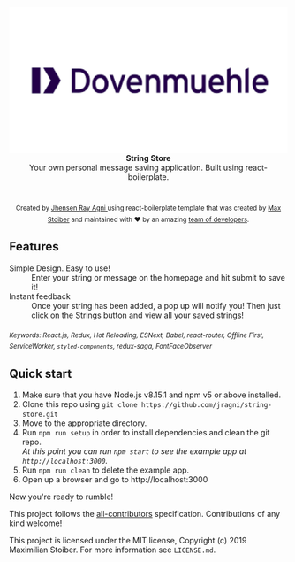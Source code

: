 <img src="https://github.com/jragni/string-store/blob/main/app/components/Header/Dovenmuhle%20Logo%202019-08.png" alt="dovenmuehle logo" align="center" />

<br />

<div align="center"><strong>String Store</strong></div>
<div align="center"> Your own personal message saving application. Built using react-boilerplate.</div>

<br />

<div align="center">

</div>

<br />

<div align="center">
  <sub> Created by <a href='https://www.linkedin.com/in/jhensenagni'> Jhensen Ray Agni </a>
    using react-boilerplate template that was created by <a href="https://twitter.com/mxstbr">Max Stoiber</a> and maintained with ❤️  by an amazing <a href="https://github.com/orgs/react-boilerplate/people">team of developers</a>.</sub>
</div>

## Features

<dl>
  <dt> Simple Design. Easy to use!</dt>
  <dd> Enter your string or message on the homepage and hit submit to save it!</dd> 

  <dt>Instant feedback</dt>
  <dd>Once your string has been added, a pop up will notify you! Then just click on the Strings button and view all your saved strings!</dd>

<sub><i>Keywords: React.js, Redux, Hot Reloading, ESNext, Babel, react-router, Offline First, ServiceWorker, `styled-components`, redux-saga, FontFaceObserver</i></sub>

## Quick start

1.  Make sure that you have Node.js v8.15.1 and npm v5 or above installed.
2.  Clone this repo using `git clone https://github.com/jragni/string-store.git`
3.  Move to the appropriate directory. <br />
4.  Run `npm run setup` in order to install dependencies and clean the git repo.<br />
    _At this point you can run `npm start` to see the example app at `http://localhost:3000`._
5.  Run `npm run clean` to delete the example app.
6. Open up a browser and go to http://localhost:3000

Now you're ready to rumble!

This project follows the [all-contributors](https://github.com/all-contributors/all-contributors) specification. Contributions of any kind welcome!

This project is licensed under the MIT license, Copyright (c) 2019 Maximilian
Stoiber. For more information see `LICENSE.md`.
